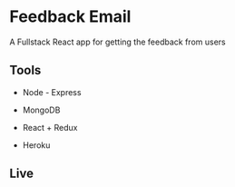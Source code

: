 # Feedback Email
A Fullstack React app for getting the feedback from users

## Tools
* Node - Express

* MongoDB

* React + Redux

* Heroku

## Live
